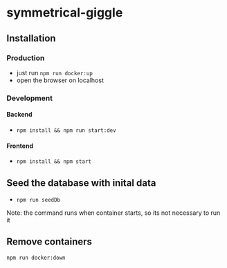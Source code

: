 # symmetrical-giggle

## Installation

### Production

* just run `npm run docker:up`
* open the browser on localhost
  
### Development

#### Backend

* `npm install && npm run start:dev`

#### Frontend

* `npm install && npm start`

## Seed the database with inital data

* `npm run seedDb`

Note: the command runs when container starts, so its not necessary to run it

## Remove containers

`npm run docker:down`